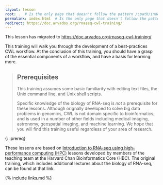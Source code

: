 ```yaml
---
layout: lesson
root: .  # Is the only page that doesn't follow the pattern /:path/index.html
permalink: index.html  # Is the only page that doesn't follow the pattern /:path/index.html
redirect: https://doc.arvados.org/rnaseq-cwl-training/
---
```


This lesson has migrated to https://doc.arvados.org/rnaseq-cwl-training/

This training will walk you through the development of a
best-practices CWL workflow.  At the conclusion of this training, you
should have a grasp of the essential components of a workflow, and
have a basis for learning more.

> ## Prerequisites
>
> This training assumes some basic familiarity with editing text files,
> the Unix command line, and Unix shell scripts.
>
> Specific knowledge of the biology of RNA-seq is *not* a prerequisite
> for these lessons.  Although orignally developed to solve big data
> problems in genomics, CWL is not domain specific to bioinformatics,
> and is used in a number of other fields including medical imaging,
> astronomy, geospatial imaging, and machine learning.  We hope that
> you will find this training useful regardless of your area of
> research.
>
{: .prereq}

These lessons are based on [Introduction to RNA-seq using
high-performance computing
(HPC)](https://github.com/hbctraining/Intro-to-rnaseq-hpc-O2) lessons
developed by members of the teaching team at the Harvard Chan
Bioinformatics Core (HBC).  The original training, which includes
additional lectures about the biology of RNA-seq, can be found at that
link.

{% include links.md %}
